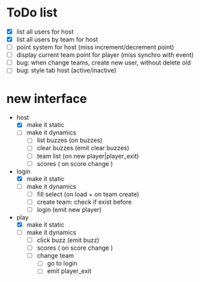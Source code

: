 # ToDo list

- [x] list all users for host
- [x] list all users by team for host
- [ ] point system for host (miss increment/decrement point)
- [ ] display current team point for player (miss synchro with event)
- [ ] bug: when change teams, create new user, without
delete old
- [ ] bug: style tab host (active/inactive)

# new interface

- host<br>
    - [x] make it static
    - [ ] make it dynamics<br>
        - [ ]  list buzzes (on buzzes)
        - [ ]  clear buzzes (emit clear buzzes)
        - [ ]  team list (on new player|player_exit)
        - [ ]  scores ( on score change )
- login<br>
    - [x] make it static
    - [ ] make it dynamics
        - [ ] fill select (on load + on team create)
        - [ ] create team: check if exist before
        - [ ] login (emit new player)
- play<br>
    - [x] make it static
    - [ ] make it dynamics
        - [ ] click buzz (emit buzz)
        - [ ] scores ( on score change )
        - [ ] change team
            - [ ] go to login
            - [ ] emit player_exit
